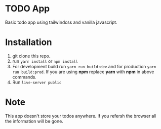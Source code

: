 # TODO App
Basic todo app using tailwindcss and vanilla javascript.

# Installation
1. git clone this repo.
2. run `yarn install` or `npm install`
3. For development build run `yarn run build:dev` and for production `yarn run build:prod`. If you are using **npm** replace **yarn** with **npm** in above commands. 
4. Run `live-server public`

# Note
This app doesn't store your todos anywhere. If you refersh the browser all the information will be gone.
